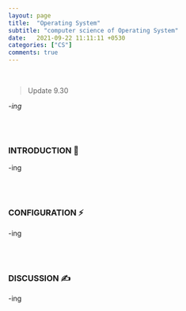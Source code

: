 ```yaml
---
layout: page
title:  "Operating System"
subtitle: "computer science of Operating System"
date:   2021-09-22 11:11:11 +0530
categories: ["CS"]
comments: true
---
```


<br>

> Update 9.30  

*-ing*  

<br>
<br>

### INTRODUCTION 💬

-ing  

<br>
<br>

### CONFIGURATION ⚡

-ing  

<br>
<br>

### DISCUSSION ✍

-ing

<br>

<script src="https://utteranc.es/client.js"
        repo="DCherish/DCherish.github.io"
        issue-term="pathname"
        theme="boxy-light"
        crossorigin="anonymous"
        async>
</script>